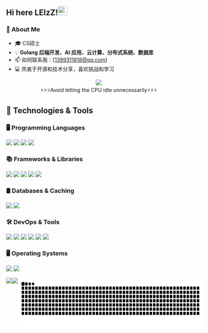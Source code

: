 ## Hi here LEIzZ!<img src="https://raw.githubusercontent.com/MartinHeinz/MartinHeinz/master/wave.gif" width="25px" height="25px" />
###  🤔 About Me
- 🎓 CS硕士
- 💡 **Golang 后端开发、AI 应用、云计算、分布式系统、数据库**
- 📫 如何联系我：[1399311818@qq.com]
- 💻 热衷于开源和技术分享，喜欢挑战和学习

<div align="center">
    <img src="https://github.com/user-attachments/assets/93f50043-52cf-4f69-86b5-f2616822a5a4" width="50%">
</div>

<div align="center">
    ⚡️⚡️⚡️Avoid letting the CPU idle unnecessarily⚡️⚡️⚡️
</div>

## 🔧 Technologies & Tools

### 🖥️ Programming Languages  
![](https://img.shields.io/badge/Golang-informational?style=flat&logo=go&logoColor=white&color=2bbc8a&labelWidth=100)
![](https://img.shields.io/badge/C++-informational?style=flat&logo=c%2B%2B&logoColor=white&color=2bbc8a&labelWidth=100)
![](https://img.shields.io/badge/Python-informational?style=flat&logo=python&logoColor=white&color=2bbc8a&labelWidth=100)
![](https://img.shields.io/badge/Java-informational?style=flat&logo=openjdk&logoColor=white&color=2bbc8a&labelWidth=100)

### 📚 Frameworks & Libraries  
![](https://img.shields.io/badge/Gin-informational?style=flat&logo=go&logoColor=white&color=2bbc8a&labelWidth=100)
![](https://img.shields.io/badge/Gorm-informational?style=flat&logo=go&logoColor=white&color=2bbc8a&labelWidth=100)
![](https://img.shields.io/badge/MyBatis-informational?style=flat&logo=apache-mybatis&logoColor=white&color=2bbc8a&labelWidth=100)
![](https://img.shields.io/badge/SpringBoot-informational?style=flat&logo=springboot&logoColor=white&color=2bbc8a&labelWidth=100)
![](https://img.shields.io/badge/PyTorch-informational?style=flat&logo=pytorch&logoColor=white&color=2bbc8a&labelWidth=100)

### 🛢️ Databases & Caching  
![](https://img.shields.io/badge/MySQL-informational?style=flat&logo=mysql&logoColor=white&color=2bbc8a&labelWidth=100)
![](https://img.shields.io/badge/Redis-informational?style=flat&logo=redis&logoColor=white&color=2bbc8a&labelWidth=100)

### 🛠️ DevOps & Tools  
![](https://img.shields.io/badge/VSCode-informational?style=flat&logo=visual-studio-code&logoColor=white&color=2bbc8a&labelWidth=100)
![](https://img.shields.io/badge/Vim-informational?style=flat&logo=vim&logoColor=white&color=2bbc8a&labelWidth=100)
![](https://img.shields.io/badge/Docker-informational?style=flat&logo=docker&logoColor=white&color=2bbc8a&labelWidth=100)
![](https://img.shields.io/badge/IntelliJ_IDEA-informational?style=flat&logo=intellij-idea&logoColor=white&color=2bbc8a&labelWidth=100)
![](https://img.shields.io/badge/PyCharm-informational?style=flat&logo=pycharm&logoColor=white&color=2bbc8a&labelWidth=100)
![](https://img.shields.io/badge/Anaconda-informational?style=flat&logo=anaconda&logoColor=white&color=2bbc8a&labelWidth=100)

### 🖥️ Operating Systems  
![](https://img.shields.io/badge/MacOS-informational?style=flat&logo=apple&logoColor=white&color=2bbc8a&labelWidth=100)
![](https://img.shields.io/badge/Linux-informational?style=flat&logo=linux&logoColor=white&color=2bbc8a&labelWidth=100)

<div align="center">
  <div style="display: flex; justify-content: space-between; width: 100%; max-width: 1000px;">
    <img height="137px" src="https://github-readme-stats.vercel.app/api?username=IAMLEIzZ&hide_title=true&hide_border=true&show_icons=true&include_all_commits=true&count_private=true&line_height=21&text_color=000&icon_color=000&bg_color=0,ea6161,ffc64d,fffc4d,52fa5a&theme=graywhite" />
    <img height="137px" src="https://github-readme-stats.vercel.app/api/top-langs/?username=IAMLEIzZ&hide=html&hide_title=true&hide_border=true&layout=compact&langs_count=6&exclude_repo=comp426,Redventures-Movie-Quotes&text_color=000&icon_color=fff&bg_color=0,52fa5a,4dfcff,c64dff&theme=graywhite" />
    <img height="137px" src="https://raw.githubusercontent.com/IAMLEIzZ/IAMLEIzZ/output/github-contribution-grid-snake.svg" />
  </div>
</div>
